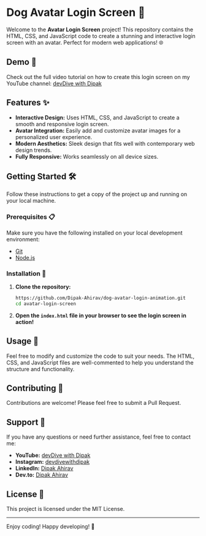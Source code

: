 # Dog Avatar Login Screen 🎨

Welcome to the **Avatar Login Screen** project! This repository contains the HTML, CSS, and JavaScript code to create a stunning and interactive login screen with an avatar. Perfect for modern web applications! 🌐

## Demo 🚀

Check out the full video tutorial on how to create this login screen on my YouTube channel: [devDive with Dipak](https://youtu.be/xx_W-zLzVjo)

## Features ✨

- **Interactive Design:** Uses HTML, CSS, and JavaScript to create a smooth and responsive login screen.
- **Avatar Integration:** Easily add and customize avatar images for a personalized user experience.
- **Modern Aesthetics:** Sleek design that fits well with contemporary web design trends.
- **Fully Responsive:** Works seamlessly on all device sizes.

## Getting Started 🛠️

Follow these instructions to get a copy of the project up and running on your local machine.

### Prerequisites 📋

Make sure you have the following installed on your local development environment:

- [Git](https://git-scm.com/)
- [Node.js](https://nodejs.org/)

### Installation 🔧

1. **Clone the repository:**
   ```sh
   https://github.com/Dipak-Ahirav/dog-avatar-login-animation.git
   cd avatar-login-screen
   ```

2. **Open the `index.html` file in your browser to see the login screen in action!**

## Usage 📖

Feel free to modify and customize the code to suit your needs. The HTML, CSS, and JavaScript files are well-commented to help you understand the structure and functionality.

## Contributing 🤝

Contributions are welcome! Please feel free to submit a Pull Request.

## Support 💬

If you have any questions or need further assistance, feel free to contact me:

- **YouTube:** [devDive with Dipak](https://www.youtube.com/@DevDivewithDipak)
- **Instagram:** [devdivewithdipak](https://instagram.com/devdivewithdipak)
- **LinkedIn:** [Dipak Ahirav](https://www.linkedin.com/in/dipak-ahirav-606bba128)
- **Dev.to:** [Dipak Ahirav](https://dev.to/dipakahirav)

## License 📄

This project is licensed under the MIT License.

---

Enjoy coding! Happy developing! 🎉
